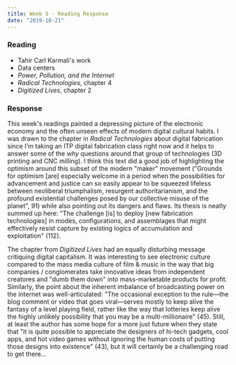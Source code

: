 ```yaml
---
title: Week 5 - Reading Response
date: "2019-10-21"
---
```


### Reading

-   Tahir Carl Karmali's work
-   Data centers
-   _Power, Pollution, and the Internet_
-   _Radical Technologies_, chapter 4
-   _Digitized Lives_, chapter 2

### Response

This week's readings painted a depressing picture of the electronic economy and the often unseen effects of modern digital cultural habits. I was drawn to the chapter in _Radical Technologies_ about digital fabrication since I'm taking an ITP digital fabrication class right now and it helps to answer some of the _why_ questions around that group of technologies (3D printing and CNC milling). I think this text did a good job of highlighting the optimism around this subset of the modern "maker" movement ("Grounds for optimism [are] especially welcome in a period when the possibilities for advancement and justice can so easily appear to be squeezed lifeless between neoliberal triumphalism, resurgent authoritarianism, and the profound existential challenges posed by our collective misuse of the planet", 91) while also pointing out its dangers and flaws. Its thesis is neatly summed up here: "The challenge [is] to deploy [new fabrication technologies] in modes, configurations, and assemblages that might effectively resist capture by existing logics of accumulation and exploitation" (112).

The chapter from _Digitized Lives_ had an equally disturbing message critiquing digital capitalism. It was interesting to see electronic culture compared to the mass media culture of film & music in the way that big companies / conglomerates take innovative ideas from independent creatores and "dumb them down" into mass-marketable products for profit. Similarly, the point about the inherent imbalance of broadcasting power on the internet was well-articulated: "The occasional exception to the rule&mdash;the blog comment or video that goes viral&mdash;serves mostly to keep alive the fantasy of a level playing field, rather like the way that lotteries keep alive the highly unlikely possibility that you may be a multi-millionaire" (45). Still, at least the author has some hope for a more just future when they state that "it is quite possible to appreciate the designers of hi-tech gadgets, cool apps, and hot video games without ignoring the human costs of putting those designs into existence" (43), but it will certainly be a challenging road to get there...
